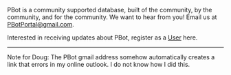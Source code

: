 PBot is a community supported database, built of the community, by the community, and for the community. We want to hear from you! Email us at PBotPortal@gmail.com.

Interested in receiving updates about PBot, register as a [User](https://pbot.paleobiodb.org/register) here.

___
Note for Doug: The PBot gmail address somehow automatically creates a link that errors in my online outlook. I do not know how I did this.
